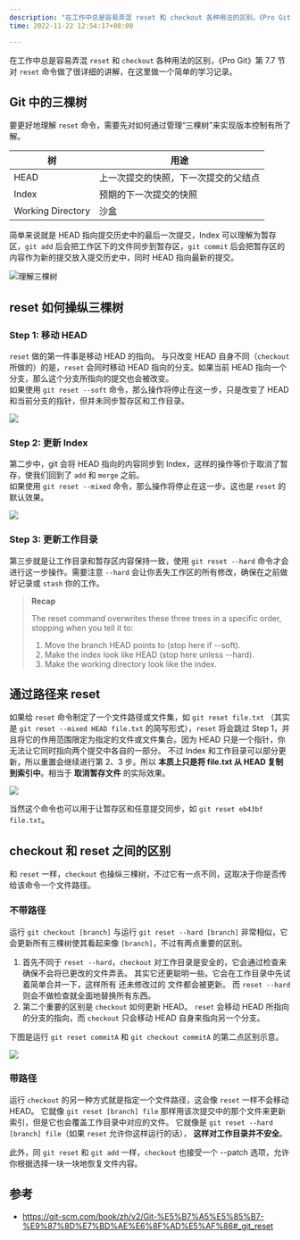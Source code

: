 ```yaml
---
description: "在工作中总是容易弄混 reset 和 checkout 各种用法的区别，《Pro Git》第 7.7 节对 reset 命令做了很详细的讲解，在这里做一个简单的学习记录。"
time: 2022-11-22 12:54:17+08:00

---
```


在工作中总是容易弄混 `reset` 和 `checkout` 各种用法的区别，《Pro Git》第 7.7 节对 `reset` 命令做了很详细的讲解，在这里做一个简单的学习记录。

## Git 中的三棵树

要更好地理解 `reset` 命令，需要先对如何通过管理“三棵树”来实现版本控制有所了解。

|树|用途 |
|--|----|
|HEAD|上一次提交的快照，下一次提交的父结点|
|Index|预期的下一次提交的快照|
|Working Directory| 沙盒|

简单来说就是 HEAD 指向提交历史中的最后一次提交，Index 可以理解为暂存区，`git add` 后会把工作区下的文件同步到暂存区，`git commit` 后会把暂存区的内容作为新的提交放入提交历史中，同时 HEAD 指向最新的提交。

![理解三棵树](https://git-scm.com/book/en/v2/images/reset-start.png)

## reset 如何操纵三棵树

### Step 1: 移动 HEAD

`reset` 做的第一件事是移动 HEAD 的指向。 与只改变 HEAD 自身不同（`checkout` 所做的）的是，`reset` 会同时移动 HEAD 指向的分支。如果当前 HEAD 指向一个分支，那么这个分支所指向的提交也会被改变。  
如果使用 `git reset --soft` 命令，那么操作将停止在这一步，只是改变了 HEAD 和当前分支的指针，但并未同步暂存区和工作目录。

![](https://git-scm.com/book/en/v2/images/reset-soft.png)

### Step 2: 更新 Index

第二步中，git 会将 HEAD 指向的内容同步到 Index，这样的操作等价于取消了暂存，使我们回到了 `add` 和 `merge` 之前。  
如果使用 `git reset --mixed` 命令，那么操作将停止在这一步。这也是 `reset` 的默认效果。

![](https://git-scm.com/book/en/v2/images/reset-mixed.png)

### Step 3: 更新工作目录

第三步就是让工作目录和暂存区内容保持一致，使用 `git reset --hard` 命令才会进行这一步操作。需要注意 `--hard` 会让你丢失工作区的所有修改，确保在之前做好记录或 `stash` 你的工作。

> **Recap**
> 
> The reset command overwrites these three trees in a specific order, stopping when you tell it to:
> 1. Move the branch HEAD points to (stop here if --soft).
> 2. Make the index look like HEAD (stop here unless --hard).
> 3. Make the working directory look like the index.


## 通过路径来 reset

如果给 `reset` 命令制定了一个文件路径或文件集，如 `git reset file.txt` （其实是 `git reset --mixed HEAD file.txt` 的简写形式），`reset` 将会跳过 Step 1，并且将它的作用范围限定为指定的文件或文件集合。因为 HEAD 只是一个指针，你无法让它同时指向两个提交中各自的一部分。 不过 Index 和工作目录可以部分更新，所以重置会继续进行第 2、3 步。所以 **本质上只是将 file.txt 从 HEAD 复制到索引中**。相当于 **取消暂存文件** 的实际效果。

![](https://git-scm.com/book/en/v2/images/reset-path1.png)

当然这个命令也可以用于让暂存区和任意提交同步，如 `git reset eb43bf file.txt`。


## checkout 和 reset 之间的区别

和 `reset` 一样，`checkout` 也操纵三棵树，不过它有一点不同，这取决于你是否传给该命令一个文件路径。

### 不带路径

运行 `git checkout [branch]` 与运行 `git reset --hard [branch]` 非常相似，它会更新所有三棵树使其看起来像 `[branch]`，不过有两点重要的区别。

1. 首先不同于 `reset --hard`，`checkout` 对工作目录是安全的，它会通过检查来确保不会将已更改的文件弄丢。 其实它还更聪明一些。它会在工作目录中先试着简单合并一下，这样所有 还未修改过的 文件都会被更新。 而 `reset --hard` 则会不做检查就全面地替换所有东西。
2. 第二个重要的区别是 `checkout` 如何更新 HEAD。 `reset` 会移动 HEAD 所指向的分支的指向，而 `checkout` 只会移动 HEAD 自身来指向另一个分支。
   
下图是运行 `git reset commitA` 和 `git checkout commitA` 的第二点区别示意。

![](https://git-scm.com/book/en/v2/images/reset-checkout.png)

### 带路径

运行 `checkout` 的另一种方式就是指定一个文件路径，这会像 `reset` 一样不会移动 HEAD。 它就像 `git reset [branch] file` 那样用该次提交中的那个文件来更新索引，但是它也会覆盖工作目录中对应的文件。 它就像是 `git reset --hard [branch] file`（如果 `reset` 允许你这样运行的话）， **这样对工作目录并不安全**。

此外，同 `git reset` 和 `git add` 一样，`checkout` 也接受一个 --patch 选项，允许你根据选择一块一块地恢复文件内容。

## 参考
* https://git-scm.com/book/zh/v2/Git-%E5%B7%A5%E5%85%B7-%E9%87%8D%E7%BD%AE%E6%8F%AD%E5%AF%86#_git_reset